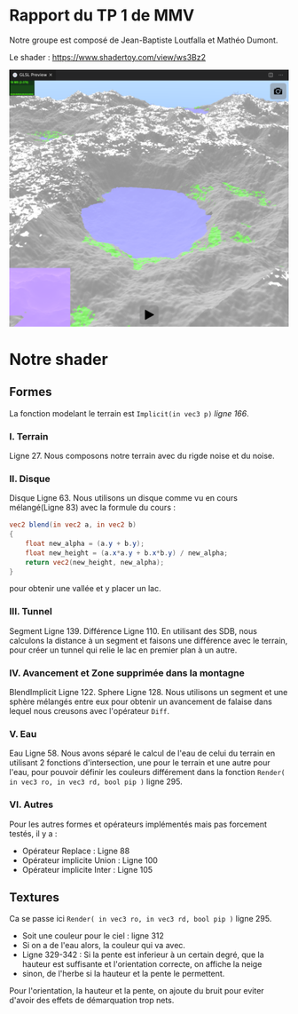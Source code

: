 # Rapport du TP 1 de MMV
Notre groupe est composé de Jean-Baptiste Loutfalla et Mathéo Dumont.
  
Le shader : <https://www.shadertoy.com/view/ws3Bz2>

![Resultat](data/screenshot.png)

# Notre shader

## Formes

La fonction modelant le terrain est `Implicit(in vec3 p)` *ligne 166*. 
### I. Terrain
Ligne 27.
Nous composons notre terrain avec du rigde noise et du noise.

### II. Disque
Disque Ligne 63.
Nous utilisons un disque comme vu en cours mélangé(Ligne 83) avec la formule du cours :
```glsl
vec2 blend(in vec2 a, in vec2 b)
{
    float new_alpha = (a.y + b.y);
    float new_height = (a.x*a.y + b.x*b.y) / new_alpha;
    return vec2(new_height, new_alpha);
}
```
pour obtenir une vallée et y placer un lac.

### III. Tunnel
Segment Ligne 139.
Différence Ligne 110. 
En utilisant des SDB, nous calculons la distance à un segment et faisons une différence avec le terrain,
pour créer un tunnel qui relie le lac en premier plan à un autre.

### IV. Avancement et Zone supprimée dans la montagne
BlendImplicit Ligne 122. 
Sphere Ligne 128.
Nous utilisons un segment et une sphère mélangés entre eux pour obtenir un avancement de falaise dans 
lequel nous creusons avec l'opérateur `Diff`.

### V. Eau
Eau Ligne 58.
Nous avons séparé le calcul de l'eau de celui du terrain en utilisant 2 fonctions d'intersection, 
une pour le terrain et une autre pour l'eau, pour pouvoir définir les couleurs différement dans la 
fonction `Render( in vec3 ro, in vec3 rd, bool pip )` ligne 295.

### VI. Autres
Pour les autres formes et opérateurs implémentés mais pas forcement testés, il y a :
* Opérateur Replace : Ligne 88
* Opérateur implicite Union : Ligne 100
* Opérateur implicite Inter : Ligne 105

  
## Textures
Ca se passe ici `Render( in vec3 ro, in vec3 rd, bool pip )` ligne 295.

* Soit une couleur pour le ciel : ligne  312
* Si on a de l'eau alors, la couleur qui va avec. 
* Ligne 329-342 : Si la pente est inferieur à un certain degré, que la hauteur est suffisante et l'orientation correcte, on affiche la neige
* sinon, de l'herbe si la hauteur et la pente le permettent.

Pour l'orientation, la hauteur et la pente, on ajoute du bruit pour eviter d'avoir des effets de démarquation trop nets.
